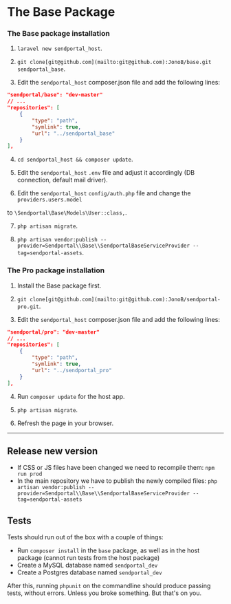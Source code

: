 # The Base Package


### The Base package installation

1) `laravel new sendportal_host`.

2) `git clone[git@github.com](mailto:git@github.com):JonoB/base.git sendportal_base`.

3) Edit the `sendportal_host` composer.json file and add the following lines:
```json
"sendportal/base": "dev-master"
// ...
"repositories": [
    {
        "type": "path",
        "symlink": true,
        "url": "../sendportal_base"
    }
],
```
4) `cd sendportal_host && composer update`.

5) Edit the `sendportal_host` `.env` file and adjust it accordingly (DB connection, default mail driver).

6) Edit the `sendportal_host` `config/auth.php` file and change the `providers.users.model`

to `\Sendportal\Base\Models\User::class,`.

7) `php artisan migrate`.

8) `php artisan vendor:publish --provider=Sendportal\\Base\\SendportalBaseServiceProvider --tag=sendportal-assets`.

### The Pro package installation

1) Install the Base package first.

2) `git clone[git@github.com](mailto:git@github.com):JonoB/sendportal-pro.git`.

3) Edit the `sendportal_host` composer.json file and add the following lines:
```json
"sendportal/pro": "dev-master"
// ...
"repositories": [
    {
        "type": "path",
        "symlink": true,
        "url": "../sendportal_pro"
    }
],
```
4) Run `composer update` for the host app.

5) `php artisan migrate`.

6) Refresh the page in your browser.


---

## Release new version

- If CSS or JS files have been changed we need to recompile them: `npm run prod`
- In the main repository we have to publish the newly compiled files: `php artisan vendor:publish --provider=Sendportal\\Base\\SendportalBaseServiceProvider --tag=sendportal-assets`  

## Tests
Tests should run out of the box with a couple of things:

- Run `composer install` in the `base` package, as well as in the host package (cannot run tests from the host package)
- Create a MySQL database named `sendportal_dev`
- Create a Postgres database named `sendportal_dev`

After this, running `phpunit` on the commandline should produce passing tests, without errors. Unless you broke something. But that's on you.
